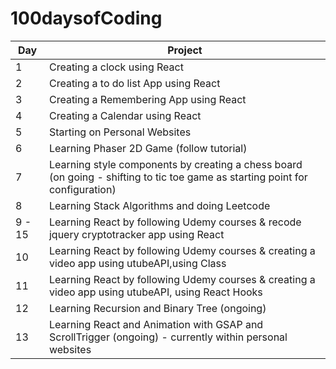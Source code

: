 # 100daysofCoding 


| Day  |   Project|
|---|---|
|  1 |  Creating a clock using React |
|  2 |  Creating a to do list App using React |
|  3 |  Creating a Remembering App  using React|
|  4 |  Creating a Calendar using React|
|  5 |  Starting on Personal Websites|
|  6 |  Learning Phaser 2D Game (follow tutorial)|
|  7 |  Learning style components by creating a chess board (on going - shifting to tic toe game as starting point for configuration)|
|  8 |  Learning Stack Algorithms and doing Leetcode|
|  9 - 15 |  Learning React by following Udemy courses & recode jquery cryptotracker app using React |
|  10|  Learning React by following Udemy courses & creating a video app using utubeAPI,using Class |
|  11|  Learning React by following Udemy courses & creating a video app using utubeAPI, using React Hooks |
|  12|  Learning Recursion and Binary Tree (ongoing) |
|  13|  Learning React and Animation with GSAP and ScrollTrigger (ongoing) - currently within personal websites |






